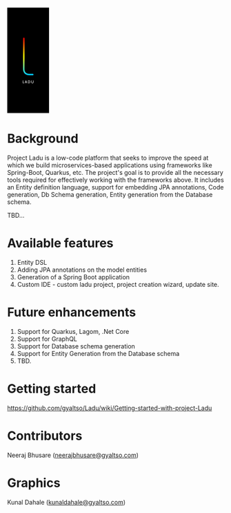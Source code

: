 ![Ladu](https://github.com/gyaltso/Ladu/blob/main/com.gyaltso.lcp.ladu/com.gyaltso.lcp.ladu.ui/icons/about/about.png)

# Background
Project Ladu is a low-code platform that seeks to improve the speed at which we build microservices-based applications using frameworks like Spring-Boot, Quarkus, etc. The project's goal is to provide all the necessary tools required for effectively working with the frameworks above. It includes an Entity definition language, support for embedding JPA annotations, Code generation, Db Schema generation, Entity generation from the Database schema. 

TBD...

# Available features
1. Entity DSL
2. Adding JPA annotations on the model entities
3. Generation of a Spring Boot application
4. Custom IDE - custom ladu project, project creation wizard, update site.

# Future enhancements
1. Support for Quarkus, Lagom, .Net Core
2. Support for GraphQL
3. Support for Database schema generation
4. Support for Entity Generation from the Database schema
5. TBD.

# Getting started
https://github.com/gyaltso/Ladu/wiki/Getting-started-with-project-Ladu

# Contributors
Neeraj Bhusare (neerajbhusare@gyaltso.com)

# Graphics
Kunal Dahale (kunaldahale@gyaltso.com)

